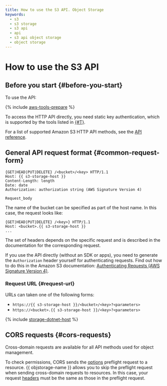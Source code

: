 ```yaml
---
title: How to use the S3 API. Object Storage
keywords:
  - s3
  - s3 storage
  - s3 api
  - api
  - s3 api object storage
  - object storage
---
```


# How to use the S3 API

## Before you start {#before-you-start}

To use the API:

{% include [aws-tools-prepare](../../_includes/aws-tools/aws-tools-prepare.md) %}

To access the HTTP API directly, you need static key authentication, which is supported by the tools listed in [{#T}](../tools/index.md).

For a list of supported Amazon S3 HTTP API methods, see the [API reference](api-ref/index.md).

## General API request format {#common-request-form}

```http
{GET|HEAD|PUT|DELETE} /<bucket>/<key> HTTP/1.1
Host: {{ s3-storage-host }}
Content-Length: length
Date: date
Authorization: authorization string (AWS Signature Version 4)

Request_body
```

The name of the bucket can be specified as part of the host name. In this case, the request looks like:

```http
{GET|HEAD|PUT|DELETE} /<key>} HTTP/1.1
Host: <bucket>.{{ s3-storage-host }}
...
```

The set of headers depends on the specific request and is described in the documentation for the corresponding request.

If you use the API directly (without an SDK or apps), you need to generate the `Authorization` header yourself for authenticating requests. Find out how to do this in the Amazon S3 documentation: [Authenticating Requests (AWS Signature Version 4)](https://docs.aws.amazon.com/AmazonS3/latest/API/sig-v4-authenticating-requests.html).

### Request URL {#request-url}

URLs can taken one of the following forms:
* `https://{{ s3-storage-host }}/<bucket>/<key>?<parameters>`
* `https://<bucket>.{{ s3-storage-host }}/<key>?<parameters>`

{% include [storage-dotnet-host](../_includes_service/storage-dotnet-host.md) %}

## CORS requests {#cors-requests}

Cross-domain requests are available for all API methods used for object management.

To check permissions, CORS sends the [options](api-ref/object/options.md) preflight request to a resource. {{ objstorage-name }} allows you to skip the preflight request when sending cross-domain requests to resources. In this case, your request [headers](api-ref/object/options.md#request-headers) must be the same as those in the preflight request.